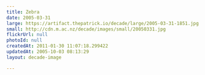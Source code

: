 ```yaml
---
title: Zebra
date: 2005-03-31
large: https://artifact.thepatrick.io/decade/large/2005-03-31-1851.jpg
small: http://cdn.m.ac.nz/decade/images/small/20050331.jpg
flickrUrl: null
photoId: null
createdAt: 2011-01-30 11:07:18.299422
updatedAt: 2005-10-03 08:13:29
layout: decade-image

---
```


